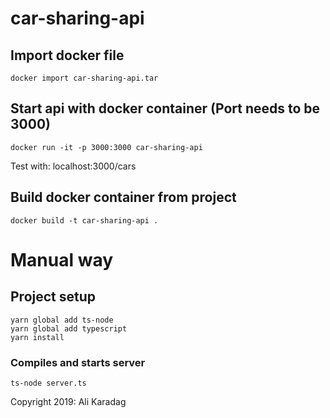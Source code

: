 # car-sharing-api

## Import docker file

```
docker import car-sharing-api.tar
```

## Start api with docker container (Port needs to be 3000)

```
docker run -it -p 3000:3000 car-sharing-api
```

Test with:
localhost:3000/cars

## Build docker container from project

```
docker build -t car-sharing-api .
```

# Manual way

## Project setup

```
yarn global add ts-node
yarn global add typescript
yarn install
```

### Compiles and starts server

```
ts-node server.ts
```

Copyright 2019: Ali Karadag
